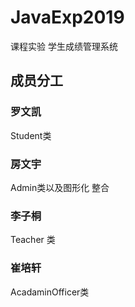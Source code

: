 # JavaExp2019
课程实验 学生成绩管理系统

## 成员分工

### 罗文凯
Student类

### 房文宇
Admin类以及图形化 整合

### 李子桐
Teacher 类

### 崔培轩
AcadaminOfficer类
